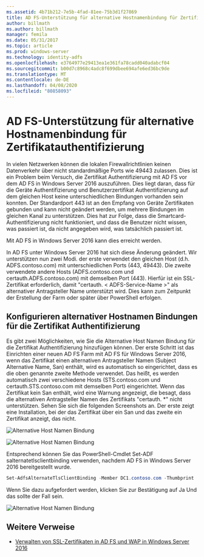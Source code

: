 ```yaml
---
ms.assetid: 4b71b212-7e5b-4fad-81ee-75b3d1f27869
title: AD FS-Unterstützung für alternative Hostnamenbindung für Zertifikatauthentifizierung
author: billmath
ms.author: billmath
manager: femila
ms.date: 05/31/2017
ms.topic: article
ms.prod: windows-server
ms.technology: identity-adfs
ms.openlocfilehash: e3764977e29413ea1e361fa78cadd040adabcf04
ms.sourcegitcommit: b00d7c8968c4adc8f699dbee694afe6ed36bc9de
ms.translationtype: MT
ms.contentlocale: de-DE
ms.lasthandoff: 04/08/2020
ms.locfileid: "80858093"
---
```

# <a name="ad-fs-support-for-alternate-hostname-binding-for-certificate-authentication"></a>AD FS-Unterstützung für alternative Hostnamenbindung für Zertifikatauthentifizierung

In vielen Netzwerken können die lokalen Firewallrichtlinien keinen Datenverkehr über nicht standardmäßige Ports wie 49443 zulassen. Dies ist ein Problem beim Versuch, die Zertifikat Authentifizierung mit AD FS vor dem AD FS in Windows Server 2016 auszuführen. Dies liegt daran, dass für die Geräte Authentifizierung und Benutzerzertifikat Authentifizierung auf dem gleichen Host keine unterschiedlichen Bindungen vorhanden sein konnten. Der Standardport 443 ist an den Empfang von Geräte Zertifikaten gebunden und kann nicht geändert werden, um mehrere Bindungen im gleichen Kanal zu unterstützen. Dies hat zur Folge, dass die Smartcard-Authentifizierung nicht funktioniert, und dass die Benutzer nicht wissen, was passiert ist, da nicht angegeben wird, was tatsächlich passiert ist.  
  
Mit AD FS in Windows Server 2016 kann dies erreicht werden.
  
In AD FS unter Windows Server 2016 hat sich diese Änderung geändert. Wir unterstützen nun zwei Modi. der erste verwendet den gleichen Host (d.h. ADFS.contoso.com) mit unterschiedlichen Ports (443, 49443). Die zweite verwendete andere Hosts (ADFS.contoso.com und certauth.ADFS.contoso.com) mit demselben Port (443). Hierfür ist ein SSL-Zertifikat erforderlich, damit "certauth. < ADFS-Service-Name >" als alternativer Antragsteller Name unterstützt wird. Dies kann zum Zeitpunkt der Erstellung der Farm oder später über PowerShell erfolgen.  
  
## <a name="how-to-configure-alternate-host-name-binding-for-certificate-authentication"></a>Konfigurieren alternativer Hostnamen Bindungen für die Zertifikat Authentifizierung  
Es gibt zwei Möglichkeiten, wie Sie die Alternative Host Namen Bindung für die Zertifikat Authentifizierung hinzufügen können. Der erste Schritt ist das Einrichten einer neuen AD FS Farm mit AD FS für Windows Server 2016, wenn das Zertifikat einen alternativen Antragsteller Namen (Subject Alternative Name, San) enthält, wird es automatisch so eingerichtet, dass es die oben genannte zweite Methode verwendet. Das heißt, es werden automatisch zwei verschiedene Hosts (STS.contoso.com und certauth.STS.contoso.com mit demselben Port) eingerichtet. Wenn das Zertifikat kein San enthält, wird eine Warnung angezeigt, die besagt, dass die alternativen Antragsteller Namen des Zertifikats "certauth. *" nicht unterstützen. Sehen Sie sich die folgenden Screenshots an. Der erste zeigt eine Installation, bei der das Zertifikat über ein San und das zweite ein Zertifikat anzeigt, das nicht.  
  
![Alternative Host Namen Bindung](media/AD-FS-support-for-alternate-hostname-binding-for-certificate-authentication/ADFS_CA_1.png)  
  
![Alternative Host Namen Bindung](media/AD-FS-support-for-alternate-hostname-binding-for-certificate-authentication/ADFS_CA_2.png)  
  
Entsprechend können Sie das PowerShell-Cmdlet Set-ADF salternatetlsclientbinding verwenden, nachdem AD FS in Windows Server 2016 bereitgestellt wurde.
  
```powershell
Set-AdfsAlternateTlsClientBinding -Member DC1.contoso.com -Thumbprint '<thumbprint of cert>'
```

Wenn Sie dazu aufgefordert werden, klicken Sie zur Bestätigung auf Ja  Und das sollte der Fall sein.

![Alternative Host Namen Bindung](media/AD-FS-support-for-alternate-hostname-binding-for-certificate-authentication/ADFS_CA_3.png)

## <a name="additional-references"></a>Weitere Verweise

* [Verwalten von SSL-Zertifikaten in AD FS und WAP in Windows Server 2016](../operations/Manage-SSL-Certificates-AD-FS-WAP-2016.md)

